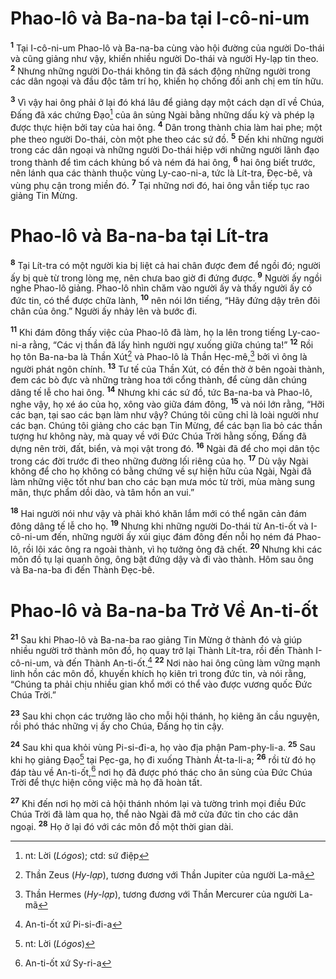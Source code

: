 # Phao-lô và Ba-na-ba tại I-cô-ni-um
<sup><b>1</b></sup> Tại I-cô-ni-um Phao-lô và Ba-na-ba cùng vào hội đường của người Do-thái và cũng giảng như vậy, khiến nhiều người Do-thái và người Hy-lạp tin theo. <sup><b>2</b></sup> Nhưng những người Do-thái không tin đã sách động những người trong các dân ngoại và đầu độc tâm trí họ, khiến họ chống đối anh chị em tín hữu.

<sup><b>3</b></sup> Vì vậy hai ông phải ở lại đó khá lâu để giảng dạy một cách dạn dĩ về Chúa, Ðấng đã xác chứng Ðạo[^1-cd09f91f-f275-4987-8ba9-d096995daa2e] của ân sủng Ngài bằng những dấu kỳ và phép lạ được thực hiện bởi tay của hai ông. <sup><b>4</b></sup> Dân trong thành chia làm hai phe; một phe theo người Do-thái, còn một phe theo các sứ đồ. <sup><b>5</b></sup> Ðến khi những người trong các dân ngoại và những người Do-thái hiệp với những người lãnh đạo trong thành để tìm cách khủng bố và ném đá hai ông, <sup><b>6</b></sup> hai ông biết trước, nên lánh qua các thành thuộc vùng Ly-cao-ni-a, tức là Lít-tra, Ðẹc-bê, và vùng phụ cận trong miền đó. <sup><b>7</b></sup> Tại những nơi đó, hai ông vẫn tiếp tục rao giảng Tin Mừng.


# Phao-lô và Ba-na-ba tại Lít-tra
<sup><b>8</b></sup> Tại Lít-tra có một người kia bị liệt cả hai chân được đem để ngồi đó; người ấy bị què từ trong lòng mẹ, nên chưa bao giờ đi đứng được. <sup><b>9</b></sup> Người ấy ngồi nghe Phao-lô giảng. Phao-lô nhìn chăm vào người ấy và thấy người ấy có đức tin, có thể được chữa lành, <sup><b>10</b></sup> nên nói lớn tiếng, “Hãy đứng dậy trên đôi chân của ông.” Người ấy nhảy lên và bước đi.

<sup><b>11</b></sup> Khi đám đông thấy việc của Phao-lô đã làm, họ la lên trong tiếng Ly-cao-ni-a rằng, “Các vị thần đã lấy hình người ngự xuống giữa chúng ta!” <sup><b>12</b></sup> Rồi họ tôn Ba-na-ba là Thần Xút[^2-cd09f91f-f275-4987-8ba9-d096995daa2e] và Phao-lô là Thần Hẹc-mê,[^3-cd09f91f-f275-4987-8ba9-d096995daa2e] bởi vì ông là người phát ngôn chính. <sup><b>13</b></sup> Tư tế của Thần Xút, có đền thờ ở bên ngoài thành, đem các bò đực và những tràng hoa tới cổng thành, để cùng dân chúng dâng tế lễ cho hai ông. <sup><b>14</b></sup> Nhưng khi các sứ đồ, tức Ba-na-ba và Phao-lô, nghe vậy, họ xé áo của họ, xông vào giữa đám đông, <sup><b>15</b></sup> và nói lớn rằng, “Hỡi các bạn, tại sao các bạn làm như vậy? Chúng tôi cũng chỉ là loài người như các bạn. Chúng tôi giảng cho các bạn Tin Mừng, để các bạn lìa bỏ các thần tượng hư không này, mà quay về với Ðức Chúa Trời hằng sống, Ðấng đã dựng nên trời, đất, biển, và mọi vật trong đó. <sup><b>16</b></sup> Ngài đã để cho mọi dân tộc trong các đời trước đi theo những đường lối riêng của họ. <sup><b>17</b></sup> Dù vậy Ngài không để cho họ không có bằng chứng về sự hiện hữu của Ngài, Ngài đã làm những việc tốt như ban cho các bạn mưa móc từ trời, mùa màng sung mãn, thực phẩm dồi dào, và tâm hồn an vui.”

<sup><b>18</b></sup> Hai người nói như vậy và phải khó khăn lắm mới có thể ngăn cản đám đông dâng tế lễ cho họ. <sup><b>19</b></sup> Nhưng khi những người Do-thái từ An-ti-ốt và I-cô-ni-um đến, những người ấy xúi giục đám đông đến nỗi họ ném đá Phao-lô, rồi lôi xác ông ra ngoài thành, vì họ tưởng ông đã chết. <sup><b>20</b></sup> Nhưng khi các môn đồ tụ lại quanh ông, ông bật đứng dậy và đi vào thành. Hôm sau ông và Ba-na-ba đi đến Thành Ðẹc-bê.


# Phao-lô và Ba-na-ba Trở Về An-ti-ốt
<sup><b>21</b></sup> Sau khi Phao-lô và Ba-na-ba rao giảng Tin Mừng ở thành đó và giúp nhiều người trở thành môn đồ, họ quay trở lại Thành Lít-tra, rồi đến Thành I-cô-ni-um, và đến Thành An-ti-ốt.[^4-cd09f91f-f275-4987-8ba9-d096995daa2e] <sup><b>22</b></sup> Nơi nào hai ông cũng làm vững mạnh linh hồn các môn đồ, khuyến khích họ kiên trì trong đức tin, và nói rằng, “Chúng ta phải chịu nhiều gian khổ mới có thể vào được vương quốc Ðức Chúa Trời.”

<sup><b>23</b></sup> Sau khi chọn các trưởng lão cho mỗi hội thánh, họ kiêng ăn cầu nguyện, rồi phó thác những vị ấy cho Chúa, Ðấng họ tin cậy.

<sup><b>24</b></sup> Sau khi qua khỏi vùng Pi-si-đi-a, họ vào địa phận Pam-phy-li-a. <sup><b>25</b></sup> Sau khi họ giảng Ðạo[^5-cd09f91f-f275-4987-8ba9-d096995daa2e] tại Pẹc-ga, họ đi xuống Thành Át-ta-li-a; <sup><b>26</b></sup> rồi từ đó họ đáp tàu về An-ti-ốt,[^6-cd09f91f-f275-4987-8ba9-d096995daa2e] nơi họ đã được phó thác cho ân sủng của Ðức Chúa Trời để thực hiện công việc mà họ đã hoàn tất.

<sup><b>27</b></sup> Khi đến nơi họ mời cả hội thánh nhóm lại và tường trình mọi điều Ðức Chúa Trời đã làm qua họ, thể nào Ngài đã mở cửa đức tin cho các dân ngoại. <sup><b>28</b></sup> Họ ở lại đó với các môn đồ một thời gian dài.

[^1-cd09f91f-f275-4987-8ba9-d096995daa2e]: nt: Lời (*Lógos*); ctd: sứ điệp
[^2-cd09f91f-f275-4987-8ba9-d096995daa2e]: Thần Zeus (*Hy-lạp*), tương đương với Thần Jupiter của người La-mã
[^3-cd09f91f-f275-4987-8ba9-d096995daa2e]: Thần Hermes (*Hy-lạp*), tương đương với Thần Mercurer của người La-mã
[^4-cd09f91f-f275-4987-8ba9-d096995daa2e]: An-ti-ốt xứ Pi-si-đi-a
[^5-cd09f91f-f275-4987-8ba9-d096995daa2e]: nt: Lời (*Lógos*)
[^6-cd09f91f-f275-4987-8ba9-d096995daa2e]: An-ti-ốt xứ Sy-ri-a